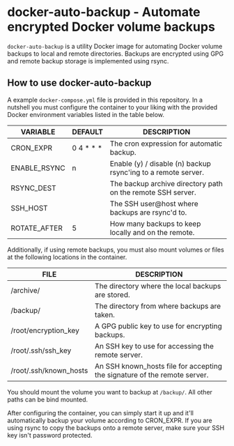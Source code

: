 # docker-auto-backup - Automate encrypted Docker volume backups

`docker-auto-backup` is a utility Docker image for automating Docker
volume backups to local and remote directories. Backups are encrypted
using GPG and remote backup storage is implemented using rsync.

## How to use docker-auto-backup

A example `docker-compose.yml` file is provided in this repository. In a
nutshell you must configure the container to your liking with the provided
Docker environment variables listed in the table below.

| VARIABLE     | DEFAULT   | DESCRIPTION                                                   |
|--------------|-----------|---------------------------------------------------------------|
| CRON_EXPR    | 0 4 * * * | The cron expression for automatic backup.                     |
| ENABLE_RSYNC | n         | Enable (y) / disable (n) backup rsync'ing to a remote server. |
| RSYNC_DEST   | <empty>   | The backup archive directory path on the remote SSH server.   |
| SSH_HOST     | <empty>   | The SSH user@host where backups are rsync'd to.               |
| ROTATE_AFTER | 5         | How many backups to keep locally and on the remote.           |

Additionally, if using remote backups, you must also mount volumes or files at
the following locations in the container.

| FILE                   | DESCRIPTION                                                               |
|------------------------|---------------------------------------------------------------------------|
| /archive/              | The directory where the local backups are stored.                         |
| /backup/               | The directory from where backups are taken.                               |
| /root/encryption_key   | A GPG public key to use for encrypting backups.                           |
| /root/.ssh/ssh_key     | An SSH key to use for accessing the remote server.                        |
| /root/.ssh/known_hosts | An SSH known_hosts file for accepting the signature of the remote server. |

You should mount the volume you want to backup at `/backup/`. All other paths
can be bind mounted.

After configuring the container, you can simply start it up and it'll
automatically backup your volume according to CRON_EXPR. If you are using
rsync to copy the backups onto a remote server, make sure your SSH key
isn't password protected.

